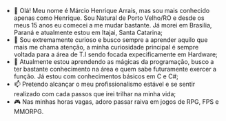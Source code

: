 - 👋 Olá! Meu nome é Márcio Henrique Arrais, mas sou mais conhecido apenas como Henrique. Sou Natural de Porto Velho/RO e desde os meus 15 anos eu comecei a me mudar bastante.
Já morei em Brasilia, Paraná e atualmente estou em Itajai, Santa Catarina;
- 👀 Sou extremamente curioso e busco sempre a aprender aquilo que mais me chama atenção, a minha curiosidade principal é sempre voltada para a área de T.I sendo focada expecificamente
em Hardware;
- 🌱 Atualmente estou aprendendo as mágicas da programação, busco a ter bastante conhecimento na área e quem sabe futuramente exercer a função. Já estou com conhecimentos básicos
em C e C#;
- 📫 Pretendo alcançar o meu profissionalismo estável e se sentir realizado com cada passos que irei trilhar na minha vida;
- 🎮 Nas minhas horas vagas, adoro passar raiva em jogos de RPG, FPS e MMORPG.

<!---
MHArrais/MHArrais is a ✨ special ✨ repository because its `README.md` (this file) appears on your GitHub profile.
You can click the Preview link to take a look at your changes.
--->
